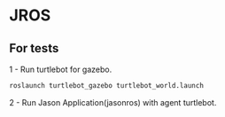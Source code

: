 JROS
====

For tests
----------
1 - Run turtlebot for gazebo.
```bash
roslaunch turtlebot_gazebo turtlebot_world.launch
```
2 - Run Jason Application(jasonros) with agent turtlebot.

